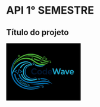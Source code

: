 # API 1° SEMESTRE

## Título do projeto


<p alingn="center">
  <img src="codewave-logo.jpg" alt="Lgo da nossa equipe"
     width="200"/>
     </p>